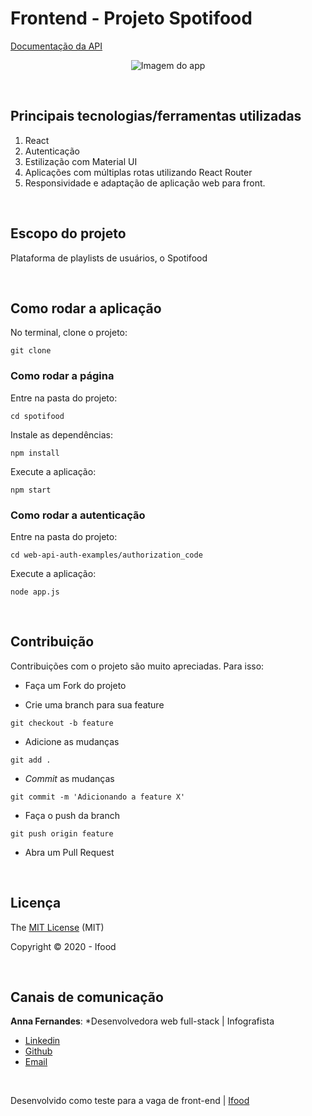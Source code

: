 # Frontend - Projeto Spotifood

[Documentação da API](https://developer.spotify.com/documentation/web-api/reference/browse/get-list-featured-playlists/)

<p align="center">
  <img height:400 src="https://user-images.githubusercontent.com/29711622/95408967-0f34e080-08f7-11eb-8000-6c904bea2173.gif" alt="Imagem do app" />
</p>

<br>

## Principais tecnologias/ferramentas utilizadas

1. React
2. Autenticação
3. Estilização com Material UI
4. Aplicações com múltiplas rotas utilizando React Router
5. Responsividade e adaptação de aplicação web para front.

<br>

## Escopo do projeto

Plataforma de playlists de usuários, o Spotifood

<br>

## Como rodar a aplicação

No terminal, clone o projeto:
```
git clone 
```


### Como rodar a página

Entre na pasta do projeto:
```
cd spotifood
```

Instale as dependências:
```
npm install
```

Execute a aplicação:
```
npm start
```


### Como rodar a autenticação

Entre na pasta do projeto:
```
cd web-api-auth-examples/authorization_code
```

Execute a aplicação:
```
node app.js
```

<br>

## Contribuição

Contribuições com o projeto são muito apreciadas. Para isso:

- Faça um Fork do projeto

- Crie uma branch para sua feature
```
git checkout -b feature
```

- Adicione as mudanças
```
git add . 
```

- _Commit_ as mudanças 
```
git commit -m 'Adicionando a feature X'
```

- Faça o push da branch 
```
git push origin feature
```

- Abra um Pull Request

<br>

## Licença

The [MIT License]() (MIT)

Copyright :copyright: 2020 - Ifood

<br>

## Canais de comunicação

**Anna Fernandes**: *Desenvolvedora web full-stack | Infografista
- [Linkedin](https://www.linkedin.com/in/annacbfernandes/)
- [Github](https://github.com/acretelli)
- [Email](anna.cbf@gmail.com)

<br>

Desenvolvido como teste para a vaga de front-end | [Ifood](https://www.ifood.com.br/)

